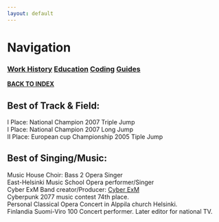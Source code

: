 ```yaml
---
layout: default
---
```


# Navigation<br>
### **[Work History](WorkHistory.md)   [Education](Education.md)   [Coding](Coding.md)   [Guides](Guides.md)**<br>

**[BACK TO INDEX](index.md)**





## Best of Track & Field:<br>

I Place: National Champion 2007 Triple Jump<br>
I Place: National Champion 2007 Long Jump<br>
II Place: European cup Championship 2005 Tiple Jump<br>


## Best of Singing/Music:<br>

Music House Choir: Bass 2 Opera Singer<br>
East-Helsinki Music School Opera performer/Singer<br>
Cyber ExM Band creator/Producer: [Cyber ExM](https://www.youtube.com/@cyberexm)<br>
Cyberpunk 2077 music contest 74th place.<br>
Personal Classical Opera Concert in Alppila church Helsinki.<br>
Finlandia Suomi-Viro 100 Concert performer. Later editor for national TV.<br>


